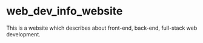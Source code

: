 # web_dev_info_website
This is a website which describes about front-end, back-end, full-stack web development.
